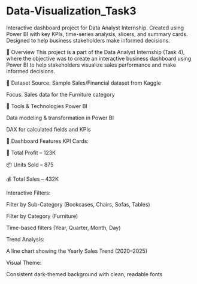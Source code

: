 # Data-Visualization_Task3
Interactive dashboard project for Data Analyst Internship. Created using Power BI with key KPIs, time-series analysis, slicers, and summary cards. Designed to help business stakeholders make informed decisions.

🧾 Overview
This project is a part of the Data Analyst Internship (Task 4), where the objective was to create an interactive business dashboard using Power BI to help stakeholders visualize sales performance and make informed decisions.

📁 Dataset
Source: Sample Sales/Financial dataset from Kaggle

Focus: Sales data for the Furniture category

🔧 Tools & Technologies
Power BI

Data modeling & transformation in Power BI

DAX for calculated fields and KPIs

📌 Dashboard Features
KPI Cards:

🧾 Total Profit – 123K

📦 Units Sold – 875

💰 Total Sales – 432K

Interactive Filters:

Filter by Sub-Category (Bookcases, Chairs, Sofas, Tables)

Filter by Category (Furniture)

Time-based filters (Year, Quarter, Month, Day)

Trend Analysis:

A line chart showing the Yearly Sales Trend (2020–2025)

Visual Theme:

Consistent dark-themed background with clean, readable fonts
